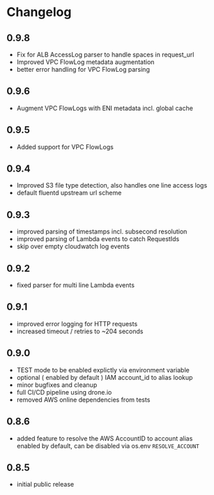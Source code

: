 # Changelog

## 0.9.8
- Fix for ALB AccessLog parser to handle spaces in request_url
- Improved VPC FlowLog metadata augmentation
- better error handling for VPC FlowLog parsing

## 0.9.6
- Augment VPC FlowLogs with ENI metadata incl. global cache

## 0.9.5
- Added support for VPC FlowLogs

## 0.9.4
- Improved S3 file type detection, also handles one line access logs
- default fluentd upstream url scheme

## 0.9.3
- improved parsing of timestamps incl. subsecond resolution
- improved parsing of Lambda events to catch RequestIds
- skip over empty cloudwatch log events

## 0.9.2
- fixed parser for multi line Lambda events

## 0.9.1
- improved error logging for HTTP requests
- increased timeout / retries to ~204 seconds

## 0.9.0
- TEST mode to be enabled explictly via environment variable
- optional ( enabled by default ) IAM account_id to alias lookup
- minor bugfixes and cleanup
- full CI/CD pipeline using drone.io
- removed AWS online dependencies from tests

## 0.8.6
- added feature to resolve the AWS AccountID to account alias  
  enabled by default, can be disabled via os.env `RESOLVE_ACCOUNT`

## 0.8.5
- initial public release

